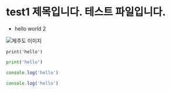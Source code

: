 # test1 제목입니다. 테스트 파일입니다.

* hello world 2

![제주도 이미지](img/img.jpg)

```pyhon
print('hello')
```

```py
print('hello')
```

```javascript
console.log('hello')
```

```js
console.log('hello')
```